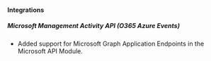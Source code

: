 
#### Integrations

##### Microsoft Management Activity API (O365 Azure Events)

- Added support for Microsoft Graph Application Endpoints in the Microsoft API Module.